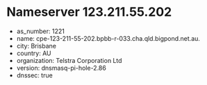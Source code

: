 # Nameserver 123.211.55.202

* as_number: 1221
* name: cpe-123-211-55-202.bpbb-r-033.cha.qld.bigpond.net.au.
* city: Brisbane
* country: AU
* organization: Telstra Corporation Ltd
* version: dnsmasq-pi-hole-2.86
* dnssec: true

